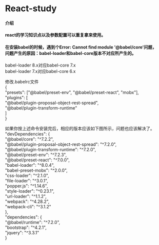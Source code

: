 # React-study

#### 介绍
#### react的学习知识点以及参数配置可以重复拿来使用。

#### 在安装babel的时候，遇到个Error: Cannot find module '@babel/core’问题，问题产生的原因：babel-loader和babel-core版本不对应所产生的。  
babel-loader 8.x对应babel-core 7.x  
babel-loader 7.x对应babel-core 6.x  

修改.babelrc文件  
{  
    "presets": ["@babel/preset-env", "@babel/preset-react", "mobx"],  
    "plugins": [  
        "@babel/plugin-proposal-object-rest-spread",  
        "@babel/plugin-transform-runtime"  
    ]  
}  
  
如果你按上述命令安装完后，相应的版本应该如下图所示，问题也应该解决了。  
"devDependencies": {  
    "@babel/core": "^7.2.2",  
    "@babel/plugin-proposal-object-rest-spread": "^7.2.0",  
    "@babel/plugin-transform-runtime": "^7.2.0",  
    "@babel/preset-env": "^7.2.3",  
    "@babel/preset-react": "^7.0.0",  
    "babel-loader": "^8.0.4",  
    "babel-preset-mobx": "^2.0.0",  
    "css-loader": "^2.1.0",  
    "file-loader": "^3.0.1",  
    "popper.js": "^1.14.6",  
    "style-loader": "^0.23.1",  
    "url-loader": "^1.1.2",  
    "webpack": "^4.28.2",  
    "webpack-cli": "^3.1.2"  
  },  
  "dependencies": {  
    "@babel/runtime": "^7.2.0",  
    "bootstrap": "^4.2.1",  
    "jquery": "^3.3.1"  
  }  
